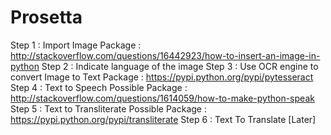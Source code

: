 # Prosetta

Step 1 : Import Image 
          Package : http://stackoverflow.com/questions/16442923/how-to-insert-an-image-in-python
Step 2 : Indicate language of the image
Step 3 : Use OCR engine to convert Image to Text
          Package : https://pypi.python.org/pypi/pytesseract
Step 4 : Text to Speech 
          Possible Package : http://stackoverflow.com/questions/1614059/how-to-make-python-speak
Step 5 : Text to Transliterate
          Possible Package : https://pypi.python.org/pypi/transliterate
Step 6 : Text To Translate [Later]

